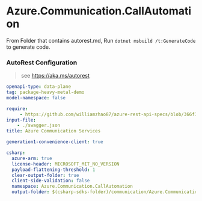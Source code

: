# Azure.Communication.CallAutomation

From Folder that contains autorest.md, Run `dotnet msbuild /t:GenerateCode` to generate code.

### AutoRest Configuration
> see https://aka.ms/autorest

```yaml
openapi-type: data-plane
tag: package-heavy-metal-demo
model-namespace: false

require:
     - https://github.com/williamzhao87/azure-rest-api-specs/blob/366f31cb260cb6c0ef4c8964440e9fee25bdf39f/specification/communication/data-plane/CallAutomation/readme.md
input-file:
    - ./swagger.json
title: Azure Communication Services

generation1-convenience-client: true

csharp:
  azure-arm: true
  license-header: MICROSOFT_MIT_NO_VERSION
  payload-flattening-threshold: 1
  clear-output-folder: true
  client-side-validation: false
  namespace: Azure.Communication.CallAutomation
  output-folder: $(csharp-sdks-folder)/communication/Azure.Communication.CallAutomation/src/Generated
```
